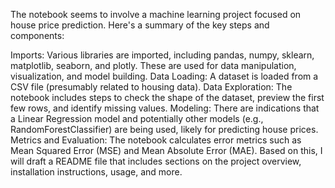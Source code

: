 The notebook seems to involve a machine learning project focused on house price prediction. Here's a summary of the key steps and components:

Imports:
Various libraries are imported, including pandas, numpy, sklearn, matplotlib, seaborn, and plotly. These are used for data manipulation, visualization, and model building.
Data Loading:
A dataset is loaded from a CSV file (presumably related to housing data).
Data Exploration:
The notebook includes steps to check the shape of the dataset, preview the first few rows, and identify missing values.
Modeling:
There are indications that a Linear Regression model and potentially other models (e.g., RandomForestClassifier) are being used, likely for predicting house prices.
Metrics and Evaluation:
The notebook calculates error metrics such as Mean Squared Error (MSE) and Mean Absolute Error (MAE).
Based on this, I will draft a README file that includes sections on the project overview, installation instructions, usage, and more. ​​
